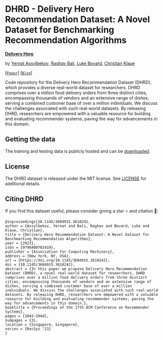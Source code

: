 # DHRD - Delivery Hero Recommendation Dataset: A Novel Dataset for Benchmarking Recommendation Algorithms


<!-- <img src="logo.png" alt="[Delivery Hero](https://www.deliveryhero.com/)" width="200"/> -->

**[Delivery Hero](https://www.deliveryhero.com/)**

by
[Yernat Assylbekov](mailto:yernat.assylbekov@deliveryhero.com),
[Raghav Bali](mailto:raghav.bali@deliveryhero.com),
[Luke Bovard](mailto:luke.bovard@deliveryhero.com),
[Christian Klaue](mailto:christian.klaue@deliveryhero.com)

[[`Paper`](https://dl.acm.org/doi/10.1145/3604915.3610242)] [[`Blog`](https://tech.deliveryhero.com/delivery-heros-double-feature-at-acm-recsys-2023/)] 


Code repository for the Delivery Hero Recommendation Dataset (DHRD), which provides a diverse real-world dataset
for researchers. DHRD comprises over a million food delivery orders from three distinct cities, encompassing thousands of vendors
and an extensive range of dishes, serving a combined customer base of over a million individuals. We discuss the challenges associated
with such real-world datasets. By releasing DHRD, researchers are empowered with a valuable resource for building and evaluating
recommender systems, paving the way for advancements in this domain.

## Getting the data

The training and testing data is publicly hosted and can be [downloaded](https://drive.google.com/drive/folders/1dCUvFVmt9xNOGgadql_O16SwtGy6e_hE?usp=sharing).

## License

The DHRD dataset is released under the MIT license. See [LICENSE](https://opensource.org/license/mit/) for additional details.


## Citing DHRD

If you find this dataset useful, please consider giving a star :star: and citation :t-rex::

```
@inproceedings{10.1145/3604915.3610242,
author = {Assylbekov, Yernat and Bali, Raghav and Bovard, Luke and Klaue, Christian},
title = {Delivery Hero Recommendation Dataset: A Novel Dataset for Benchmarking Recommendation Algorithms},
year = {2023},
isbn = {9798400702419},
publisher = {Association for Computing Machinery},
address = {New York, NY, USA},
url = {https://doi.org/10.1145/3604915.3610242},
doi = {10.1145/3604915.3610242},
abstract = {In this paper we propose Delivery Hero Recommendation Dataset (DHRD), a novel real-world dataset for researchers. DHRD comprises over a million food delivery orders from three distinct cities, encompassing thousands of vendors and an extensive range of dishes, serving a combined customer base of over a million individuals. We discuss the challenges associated with such real-world datasets. By releasing DHRD, researchers are empowered with a valuable resource for building and evaluating recommender systems, paving the way for advancements in this domain.},
booktitle = {Proceedings of the 17th ACM Conference on Recommender Systems},
pages = {1042–1044},
numpages = {3},
location = {Singapore, Singapore},
series = {RecSys '23}
}
```
